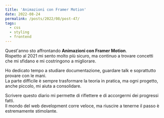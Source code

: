 ```yaml
---
title: 'Animazioni con Framer Motion'
date: 2022-08-24
permalink: /posts/2022/08/post-47/
tags:
  - css
  - styling
  - frontend
---
```


Quest'anno sto affrontando **Animazioni con Framer Motion**.  
Rispetto al 2021 mi sento molto più sicuro, ma continuo a trovare concetti che mi sfidano e mi costringono a migliorare.

Ho dedicato tempo a studiare documentazione, guardare talk e soprattutto provare con le mani.  
La parte difficile è sempre trasformare la teoria in pratica, ma ogni progetto, anche piccolo, mi aiuta a consolidare.

Scrivere questo diario mi permette di riflettere e di accorgermi dei progressi fatti.  
Il mondo del web development corre veloce, ma riuscire a tenerne il passo è estremamente stimolante.

